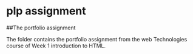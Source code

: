 # plp assignment
##The portfolio assignment

The folder contains the portfolio assignment from the web Technologies course of Week 1 introduction to HTML.
